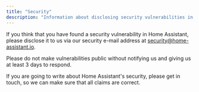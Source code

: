 ```yaml
---
title: "Security"
description: "Information about disclosing security vulnerabilities in Home Assistant."
---
```


If you think that you have found a security vulnerability in Home Assistant, please disclose it to us via our security e-mail address at [security@home-assistant.io](mailto:security@home-assistant.io).

Please do not make vulnerabilities public without notifying us and giving us at least 3 days to respond.

If you are going to write about Home Assistant's security, please get in touch, so we can make sure that all claims are correct.

